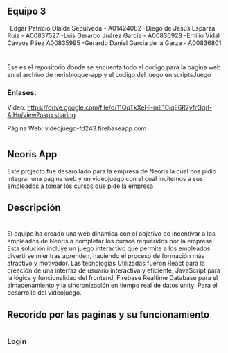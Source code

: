 ## Equipo 3
-Edgar Patricio Olalde Sepúlveda - A01424082
-Diego de Jesús Esparza Ruiz  - A00837527
-Luis Gerardo Juárez García - A00836928 
-Emilio Vidal Cavaos Páez A00835995
-Gerardo Daniel Garcia de la Garza - A00836801
#
Ese es el repositorio donde se encuenta todo el codigo para la pagina web en el archivo de nerisbloque-app y el codigo del juego en scriptsJuego 
### Enlases:
Video:
https://drive.google.com/file/d/11QqTkXeHi-mE1CiqE6R7yfrGqrl-AiHn/view?usp=sharing 

Página Web: videojuego-fd243.firebaseapp.com
#
## Neoris App
Este projecto fue desarollado para la empresa de Neoris la cual nos pidio integrar una pagina web y un videojuego con el cual incitemos a sus empleados a tomar los cursos que pide la empresa

## Descripción
#
El equipo ha creado una web dinámica con el objetivo de incentivar a los empleados de Neoris a completar los cursos requeridos por la empresa. Esta solución incluye un juego interactivo que permite a los empleados divertirse mientras aprenden, haciendo el proceso de formación más atractivo y motivador. Las tecnologías Utilizadas fueron React para la creación de una interfaz de usuario interactiva y eficiente, JavaScript para la lógica y funcionalidad del frontend, Firebase Realtime Database para el almacenamiento y la sincronización en tiempo real de datos unity: Para el desarrollo del videojuego.

## Recorido por las paginas y su funcionamiento 
#
### Login
